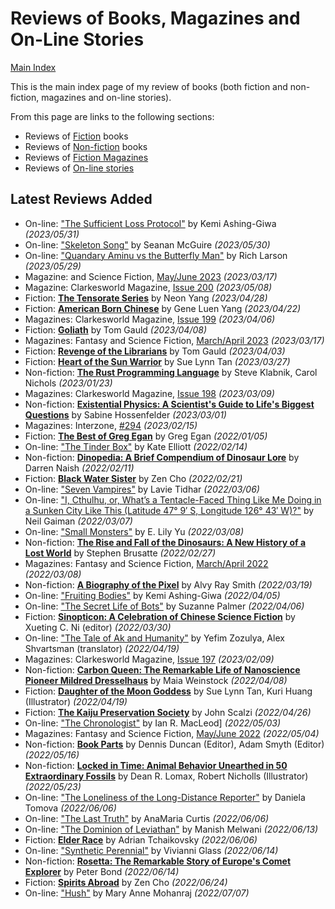 # Reviews of Books, Magazines and On-Line Stories

[Main Index](../README.md)

This is the main index page of my review of books (both fiction and non-fiction, magazines and on-line stories).

From this page are links to the following sections:

- Reviews of [Fiction](fiction/README.md) books
- Reviews of [Non-fiction](nonfiction/README.md) books
- Reviews of [Fiction Magazines](magazines/README.md)
- Reviews of [On-line stories](online/README.md)

## Latest Reviews Added
- On-line: ["The Sufficient Loss Protocol"](online/2023/20230531-SufficientLossProtocol.md) by Kemi Ashing-Giwa *(2023/05/31)*
- On-line: ["Skeleton Song"](online/2023/20230530-SkeletonSong.md) by Seanan McGuire *(2023/05/30)*
- On-line: ["Quandary Aminu vs the Butterfly Man"](online/2023/20230529-QuandryAminuTheButterflyMan.md) by Rich Larson *(2023/05/29)*
- Magazine: and Science Fiction, [May/June 2023](magazines/FantasyAndScienceFiction/20230514-FSF202305.md) *(2023/03/17)*
- Magazine: Clarkesworld Magazine, [Issue 200](magazines/Clarkesworld/20230508-Clarkesworld200.md) *(2023/05/08)*
- Fiction: [**The Tensorate Series**](fiction/2023/20230428-TheTensorateSeries.md) by Neon Yang *(2023/04/28)*
- Fiction: [**American Born Chinese**](fiction/2023/20230422-AmericanBornChinese.md) by Gene Luen Yang *(2023/04/22)*
- Magazines: Clarkesworld Magazine, [Issue 199](magazines/Clarkesworld/20230406-Clarkesworld199.md) *(2023/04/06)*
- Fiction: [**Goliath**](fiction/2023/20230408-Goliath.md) by Tom Gauld *(2023/04/08)*
- Magazines: Fantasy and Science Fiction, [March/April 2023](magazines/FantasyAndScienceFiction/20230317-FSF202303.md) *(2023/03/17)*
- Fiction: [**Revenge of the Librarians**](fiction/2023/20230403-RevengeOfTheLibrarians.md) by Tom Gauld *(2023/04/03)*
- Fiction: [**Heart of the Sun Warrior**](fiction/2023/20230327-HeartOfTheSunWarrior.md) by Sue Lynn Tan *(2023/03/27)*
- Non-fiction: [**The Rust Programming Language**](nonfiction/2023/20230123-RustProgrammingLanguage.md) by Steve Klabnik, Carol Nichols *(2023/01/23)*
- Magazines: Clarkesworld Magazine, [Issue 198](magazines/Clarkesworld/20230309-Clarkesworld198.md) *(2023/03/09)*
- Non-fiction: [**Existential Physics: A Scientist's Guide to Life's Biggest Questions**](nonfiction/2023/20230301-ExistentialPhysics.md) by Sabine Hossenfelder *(2023/03/01)*
- Magazines: Interzone, [#294](magazines/Interzone/20230215-Interzone294.md) *(2023/02/15)*
- Fiction: [**The Best of Greg Egan**](fiction/2022/20220105-TheBestOfGregEgan.md) by Greg Egan *(2022/01/05)*
- On-line: ["The Tinder Box"](online/2022/20220214-TheTinderBox.md) by Kate Elliott *(2022/02/14)*
- Non-fiction: [**Dinopedia: A Brief Compendium of Dinosaur Lore**](nonfiction/2022/20220211-Dinopedia.md) by Darren Naish *(2022/02/11)*
- Fiction: [**Black Water Sister**](fiction/2022/20220221-BlackWaterSister.md) by Zen Cho *(2022/02/21)*
- On-line: ["Seven Vampires"](online/2022/20220306-SevenVampires.md) by Lavie Tidhar *(2022/03/06)*
- On-line: ["I, Cthulhu, or, What’s a Tentacle-Faced Thing Like Me Doing in a Sunken City Like This (Latitude 47° 9′ S, Longitude 126° 43′ W)?"](online/2022/20220307-ICthulhu.md) by Neil Gaiman *(2022/03/07)*
- On-line: ["Small Monsters"](online/2022/20220308-SmallMonsters.md) by E. Lily Yu *(2022/03/08)*
- Non-fiction: [**The Rise and Fall of the Dinosaurs: A New History of a Lost World**](nonfiction/2022/20220227-RiseAndFallOfTheDinosaurs.md) by Stephen Brusatte *(2022/02/27)*
- Magazines: Fantasy and Science Fiction, [March/April 2022](magazines/FantasyAndScienceFiction/20220308-FSF202203.md) *(2022/03/08)*
- Non-fiction: [**A Biography of the Pixel**](nonfiction/2022/20220319-BiographyOfThePixel.md) by Alvy Ray Smith *(2022/03/19)*
- On-line: ["Fruiting Bodies"](online/2022/20220405-FruitingBodies.md) by Kemi Ashing-Giwa *(2022/04/05)*
- On-line: ["The Secret Life of Bots"](online/2022/20220406-SecretLifeOfBots.md) by Suzanne Palmer *(2022/04/06)*
- Fiction: [**Sinopticon: A Celebration of Chinese Science Fiction**](fiction/2022/20220330-Sinopticon.md) by Xueting C. Ni (editor) *(2022/03/30)*
- On-line: ["The Tale of Ak and Humanity"](online/2022/20220419-TaleOfAkAndHumanity.md) by Yefim Zozulya, Alex Shvartsman (translator) *(2022/04/19)*
- Magazines: Clarkesworld Magazine, [Issue 197](magazines/Clarkesworld/20230209-Clarkesworld197.md) *(2023/02/09)*
- Non-fiction: [**Carbon Queen: The Remarkable Life of Nanoscience Pioneer Mildred Dresselhaus**](nonfiction/2022/20220408-CarbonQueen.md) by Maia Weinstock *(2022/04/08)*
- Fiction: [**Daughter of the Moon Goddess**](fiction/2022/20220419-DaughterOfTheMoonGoddess.md) by Sue Lynn Tan, Kuri Huang (Illustrator) *(2022/04/19)*
- Fiction: [**The Kaiju Preservation Society**](fiction/2022/20220426-TheKaijuPreservationSociety.md) by John Scalzi *(2022/04/26)*
- On-line: ["The Chronologist"](online/2022/20220503-TheChronologist.md) by Ian R. MacLeod] *(2022/05/03)*
- Magazines: Fantasy and Science Fiction, [May/June 2022](magazines/FantasyAndScienceFiction/20220504-FSF202205.md) *(2022/05/04)*
- Non-fiction: [**Book Parts**](nonfiction/2022/20220516-BookParts.md) by Dennis Duncan (Editor), Adam Smyth (Editor) *(2022/05/16)*
- Non-fiction: [**Locked in Time: Animal Behavior Unearthed in 50 Extraordinary Fossils**](nonfiction/2022/20220523-LockedInTime.md) by Dean R. Lomax, Robert Nicholls (Illustrator) *(2022/05/23)*
- On-line: ["The Loneliness of the Long-Distance Reporter"](online/2022/20220606-TheLonelinessOfTheLongDistanceReporter.md) by Daniela Tomova *(2022/06/06)*
- On-line: ["The Last Truth"](online/2022/20220606-TheLastTruth.md) by AnaMaria Curtis *(2022/06/06)*
- On-line: ["The Dominion of Leviathan"](online/2022/20220613-TheDominionOfLeviathan.md) by Manish Melwani *(2022/06/13)*
- Fiction: [**Elder Race**](fiction/2022/20220606-ElderRace.md) by Adrian Tchaikovsky *(2022/06/06)*
- On-line: ["Synthetic Perennial"](online/2022/20220614-SyntheticPerennial.md) by Vivianni Glass *(2022/06/14)*
- Non-fiction: [**Rosetta: The Remarkable Story of Europe's Comet Explorer**](nonfiction/2022/20220614-Rosetta.md) by Peter Bond *(2022/06/14)*
- Fiction: [**Spirits Abroad**](fiction/2022/20220624-SpiritsAbroad.md) by Zen Cho *(2022/06/24)*
- On-line: ["Hush"](online/2022/20220707-Hush.md) by Mary Anne Mohanraj *(2022/07/07)*
